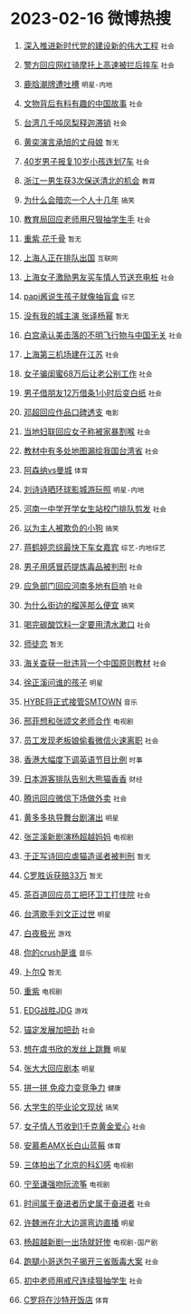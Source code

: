 # 2023-02-16 微博热搜 
1. [深入推进新时代党的建设新的伟大工程](https://m.weibo.cn/search?containerid=100103type%3D1%26t%3D10%26q%3D%23%E6%B7%B1%E5%85%A5%E6%8E%A8%E8%BF%9B%E6%96%B0%E6%97%B6%E4%BB%A3%E5%85%9A%E7%9A%84%E5%BB%BA%E8%AE%BE%E6%96%B0%E7%9A%84%E4%BC%9F%E5%A4%A7%E5%B7%A5%E7%A8%8B%23&stream_entry_id=51&isnewpage=1&extparam=seat%3D1%26filter_type%3Drealtimehot%26pos%3D0%26cate%3D10103%26stream_entry_id%3D51%26c_type%3D51%26dgr%3D0%26display_time%3D1676502258%26pre_seqid%3D167650225879503133814&luicode=10000011&lfid=106003type%3D25%26t%3D3%26disable_hot%3D1%26filter_type%3Drealtimehot) `社会` 

2. [警方回应网红骑摩托上高速被拦后摔车](https://m.weibo.cn/search?containerid=100103type%3D1%26t%3D10%26q%3D%23%E8%AD%A6%E6%96%B9%E5%9B%9E%E5%BA%94%E7%BD%91%E7%BA%A2%E9%AA%91%E6%91%A9%E6%89%98%E4%B8%8A%E9%AB%98%E9%80%9F%E8%A2%AB%E6%8B%A6%E5%90%8E%E6%91%94%E8%BD%A6%23&stream_entry_id=31&isnewpage=1&extparam=seat%3D1%26realpos%3D1%26cate%3D5001%26flag%3D0%26pos%3D0%26lcate%3D5001%26filter_type%3Drealtimehot%26band_rank%3D1%26stream_entry_id%3D31%26q%3D%2523%25E8%25AD%25A6%25E6%2596%25B9%25E5%259B%259E%25E5%25BA%2594%25E7%25BD%2591%25E7%25BA%25A2%25E9%25AA%2591%25E6%2591%25A9%25E6%2589%2598%25E4%25B8%258A%25E9%25AB%2598%25E9%2580%259F%25E8%25A2%25AB%25E6%258B%25A6%25E5%2590%258E%25E6%2591%2594%25E8%25BD%25A6%2523%26c_type%3D31%26dgr%3D0%26display_time%3D1676502258%26pre_seqid%3D167650225879503133814&luicode=10000011&lfid=106003type%3D25%26t%3D3%26disable_hot%3D1%26filter_type%3Drealtimehot) `社会` 

3. [鹿晗潮牌遭吐槽](https://m.weibo.cn/search?containerid=100103type%3D1%26t%3D10%26q%3D%23%E9%B9%BF%E6%99%97%E6%BD%AE%E7%89%8C%E9%81%AD%E5%90%90%E6%A7%BD%23&stream_entry_id=31&isnewpage=1&extparam=seat%3D1%26realpos%3D2%26cate%3D5001%26flag%3D0%26pos%3D1%26lcate%3D5001%26filter_type%3Drealtimehot%26band_rank%3D2%26stream_entry_id%3D31%26q%3D%2523%25E9%25B9%25BF%25E6%2599%2597%25E6%25BD%25AE%25E7%2589%258C%25E9%2581%25AD%25E5%2590%2590%25E6%25A7%25BD%2523%26c_type%3D31%26dgr%3D0%26display_time%3D1676502258%26pre_seqid%3D167650225879503133814&luicode=10000011&lfid=106003type%3D25%26t%3D3%26disable_hot%3D1%26filter_type%3Drealtimehot) `明星-内地` 

4. [文物背后有料有趣的中国故事](https://m.weibo.cn/search?containerid=100103type%3D1%26t%3D10%26q%3D%23%E6%96%87%E7%89%A9%E8%83%8C%E5%90%8E%E6%9C%89%E6%96%99%E6%9C%89%E8%B6%A3%E7%9A%84%E4%B8%AD%E5%9B%BD%E6%95%85%E4%BA%8B%23&stream_entry_id=31&isnewpage=1&extparam=seat%3D1%26realpos%3D3%26cate%3D5001%26flag%3D0%26pos%3D2%26lcate%3D5001%26filter_type%3Drealtimehot%26band_rank%3D3%26stream_entry_id%3D31%26q%3D%2523%25E6%2596%2587%25E7%2589%25A9%25E8%2583%258C%25E5%2590%258E%25E6%259C%2589%25E6%2596%2599%25E6%259C%2589%25E8%25B6%25A3%25E7%259A%2584%25E4%25B8%25AD%25E5%259B%25BD%25E6%2595%2585%25E4%25BA%258B%2523%26c_type%3D31%26dgr%3D0%26display_time%3D1676502258%26pre_seqid%3D167650225879503133814&luicode=10000011&lfid=106003type%3D25%26t%3D3%26disable_hot%3D1%26filter_type%3Drealtimehot) `社会` 

5. [台湾几千吨凤梨释迦滞销](https://m.weibo.cn/search?containerid=100103type%3D1%26t%3D10%26q%3D%23%E5%8F%B0%E6%B9%BE%E5%87%A0%E5%8D%83%E5%90%A8%E5%87%A4%E6%A2%A8%E9%87%8A%E8%BF%A6%E6%BB%9E%E9%94%80%23&stream_entry_id=31&isnewpage=1&extparam=seat%3D1%26realpos%3D4%26cate%3D5001%26flag%3D0%26pos%3D3%26lcate%3D5001%26filter_type%3Drealtimehot%26band_rank%3D4%26stream_entry_id%3D31%26q%3D%2523%25E5%258F%25B0%25E6%25B9%25BE%25E5%2587%25A0%25E5%258D%2583%25E5%2590%25A8%25E5%2587%25A4%25E6%25A2%25A8%25E9%2587%258A%25E8%25BF%25A6%25E6%25BB%259E%25E9%2594%2580%2523%26c_type%3D31%26dgr%3D0%26display_time%3D1676502258%26pre_seqid%3D167650225879503133814&luicode=10000011&lfid=106003type%3D25%26t%3D3%26disable_hot%3D1%26filter_type%3Drealtimehot) `社会` 

6. [黄奕演言承旭的丈母娘](https://m.weibo.cn/search?containerid=100103type%3D1%26t%3D10%26q%3D%23%E9%BB%84%E5%A5%95%E6%BC%94%E8%A8%80%E6%89%BF%E6%97%AD%E7%9A%84%E4%B8%88%E6%AF%8D%E5%A8%98%23&stream_entry_id=31&isnewpage=1&extparam=seat%3D1%26realpos%3D5%26cate%3D5001%26flag%3D0%26pos%3D4%26lcate%3D5001%26filter_type%3Drealtimehot%26band_rank%3D5%26stream_entry_id%3D31%26q%3D%2523%25E9%25BB%2584%25E5%25A5%2595%25E6%25BC%2594%25E8%25A8%2580%25E6%2589%25BF%25E6%2597%25AD%25E7%259A%2584%25E4%25B8%2588%25E6%25AF%258D%25E5%25A8%2598%2523%26c_type%3D31%26dgr%3D0%26display_time%3D1676502258%26pre_seqid%3D167650225879503133814&luicode=10000011&lfid=106003type%3D25%26t%3D3%26disable_hot%3D1%26filter_type%3Drealtimehot) `暂无` 

7. [40岁男子报复10岁小孩连划7车](https://m.weibo.cn/search?containerid=100103type%3D1%26t%3D10%26q%3D%2340%E5%B2%81%E7%94%B7%E5%AD%90%E6%8A%A5%E5%A4%8D10%E5%B2%81%E5%B0%8F%E5%AD%A9%E8%BF%9E%E5%88%927%E8%BD%A6%23&stream_entry_id=31&isnewpage=1&extparam=seat%3D1%26realpos%3D6%26cate%3D5001%26flag%3D0%26pos%3D5%26lcate%3D5001%26filter_type%3Drealtimehot%26band_rank%3D6%26stream_entry_id%3D31%26q%3D%252340%25E5%25B2%2581%25E7%2594%25B7%25E5%25AD%2590%25E6%258A%25A5%25E5%25A4%258D10%25E5%25B2%2581%25E5%25B0%258F%25E5%25AD%25A9%25E8%25BF%259E%25E5%2588%25927%25E8%25BD%25A6%2523%26c_type%3D31%26dgr%3D0%26display_time%3D1676502258%26pre_seqid%3D167650225879503133814&luicode=10000011&lfid=106003type%3D25%26t%3D3%26disable_hot%3D1%26filter_type%3Drealtimehot) `社会` 

8. [浙江一男生获3次保送清北的机会](https://m.weibo.cn/search?containerid=100103type%3D1%26t%3D10%26q%3D%23%E6%B5%99%E6%B1%9F%E4%B8%80%E7%94%B7%E7%94%9F%E8%8E%B73%E6%AC%A1%E4%BF%9D%E9%80%81%E6%B8%85%E5%8C%97%E7%9A%84%E6%9C%BA%E4%BC%9A%23&stream_entry_id=31&isnewpage=1&extparam=seat%3D1%26realpos%3D7%26cate%3D5001%26flag%3D1%26pos%3D6%26lcate%3D5001%26filter_type%3Drealtimehot%26band_rank%3D7%26stream_entry_id%3D31%26q%3D%2523%25E6%25B5%2599%25E6%25B1%259F%25E4%25B8%2580%25E7%2594%25B7%25E7%2594%259F%25E8%258E%25B73%25E6%25AC%25A1%25E4%25BF%259D%25E9%2580%2581%25E6%25B8%2585%25E5%258C%2597%25E7%259A%2584%25E6%259C%25BA%25E4%25BC%259A%2523%26c_type%3D31%26dgr%3D0%26display_time%3D1676502258%26pre_seqid%3D167650225879503133814&luicode=10000011&lfid=106003type%3D25%26t%3D3%26disable_hot%3D1%26filter_type%3Drealtimehot) `教育` 

9. [为什么会暗恋一个人十几年](https://m.weibo.cn/search?containerid=100103type%3D1%26t%3D10%26q%3D%23%E4%B8%BA%E4%BB%80%E4%B9%88%E4%BC%9A%E6%9A%97%E6%81%8B%E4%B8%80%E4%B8%AA%E4%BA%BA%E5%8D%81%E5%87%A0%E5%B9%B4%23&stream_entry_id=31&isnewpage=1&extparam=seat%3D1%26realpos%3D8%26cate%3D5001%26flag%3D0%26pos%3D7%26lcate%3D5001%26filter_type%3Drealtimehot%26band_rank%3D8%26stream_entry_id%3D31%26q%3D%2523%25E4%25B8%25BA%25E4%25BB%2580%25E4%25B9%2588%25E4%25BC%259A%25E6%259A%2597%25E6%2581%258B%25E4%25B8%2580%25E4%25B8%25AA%25E4%25BA%25BA%25E5%258D%2581%25E5%2587%25A0%25E5%25B9%25B4%2523%26c_type%3D31%26dgr%3D0%26display_time%3D1676502258%26pre_seqid%3D167650225879503133814&luicode=10000011&lfid=106003type%3D25%26t%3D3%26disable_hot%3D1%26filter_type%3Drealtimehot) `搞笑` 

10. [教育局回应老师用尺狠抽学生手](https://m.weibo.cn/search?containerid=100103type%3D1%26t%3D10%26q%3D%23%E6%95%99%E8%82%B2%E5%B1%80%E5%9B%9E%E5%BA%94%E8%80%81%E5%B8%88%E7%94%A8%E5%B0%BA%E7%8B%A0%E6%8A%BD%E5%AD%A6%E7%94%9F%E6%89%8B%23&stream_entry_id=31&isnewpage=1&extparam=seat%3D1%26realpos%3D9%26cate%3D5001%26flag%3D0%26pos%3D8%26lcate%3D5001%26filter_type%3Drealtimehot%26band_rank%3D9%26stream_entry_id%3D31%26q%3D%2523%25E6%2595%2599%25E8%2582%25B2%25E5%25B1%2580%25E5%259B%259E%25E5%25BA%2594%25E8%2580%2581%25E5%25B8%2588%25E7%2594%25A8%25E5%25B0%25BA%25E7%258B%25A0%25E6%258A%25BD%25E5%25AD%25A6%25E7%2594%259F%25E6%2589%258B%2523%26c_type%3D31%26dgr%3D0%26display_time%3D1676502258%26pre_seqid%3D167650225879503133814&luicode=10000011&lfid=106003type%3D25%26t%3D3%26disable_hot%3D1%26filter_type%3Drealtimehot) `社会` 

11. [重紫 花千骨](https://m.weibo.cn/search?containerid=100103type%3D1%26t%3D10%26q%3D%E9%87%8D%E7%B4%AB+%E8%8A%B1%E5%8D%83%E9%AA%A8&stream_entry_id=31&isnewpage=1&extparam=seat%3D1%26realpos%3D10%26cate%3D5001%26flag%3D0%26pos%3D9%26lcate%3D5001%26filter_type%3Drealtimehot%26band_rank%3D10%26stream_entry_id%3D31%26q%3D%25E9%2587%258D%25E7%25B4%25AB%2520%25E8%258A%25B1%25E5%258D%2583%25E9%25AA%25A8%26c_type%3D31%26dgr%3D0%26display_time%3D1676502258%26pre_seqid%3D167650225879503133814&luicode=10000011&lfid=106003type%3D25%26t%3D3%26disable_hot%3D1%26filter_type%3Drealtimehot) `暂无` 

12. [上海人正在排队出国](https://m.weibo.cn/search?containerid=100103type%3D1%26t%3D10%26q%3D%23%E4%B8%8A%E6%B5%B7%E4%BA%BA%E6%AD%A3%E5%9C%A8%E6%8E%92%E9%98%9F%E5%87%BA%E5%9B%BD%23&stream_entry_id=31&isnewpage=1&extparam=seat%3D1%26realpos%3D11%26cate%3D5001%26flag%3D2%26pos%3D10%26lcate%3D5001%26filter_type%3Drealtimehot%26band_rank%3D11%26stream_entry_id%3D31%26q%3D%2523%25E4%25B8%258A%25E6%25B5%25B7%25E4%25BA%25BA%25E6%25AD%25A3%25E5%259C%25A8%25E6%258E%2592%25E9%2598%259F%25E5%2587%25BA%25E5%259B%25BD%2523%26c_type%3D31%26dgr%3D0%26display_time%3D1676502258%26pre_seqid%3D167650225879503133814&luicode=10000011&lfid=106003type%3D25%26t%3D3%26disable_hot%3D1%26filter_type%3Drealtimehot) `互联网` 

13. [上海女子激励男友买车情人节送充电桩](https://m.weibo.cn/search?containerid=100103type%3D1%26t%3D10%26q%3D%23%E4%B8%8A%E6%B5%B7%E5%A5%B3%E5%AD%90%E6%BF%80%E5%8A%B1%E7%94%B7%E5%8F%8B%E4%B9%B0%E8%BD%A6%E6%83%85%E4%BA%BA%E8%8A%82%E9%80%81%E5%85%85%E7%94%B5%E6%A1%A9%23&stream_entry_id=31&isnewpage=1&extparam=seat%3D1%26realpos%3D12%26cate%3D5001%26flag%3D0%26pos%3D11%26lcate%3D5001%26filter_type%3Drealtimehot%26band_rank%3D12%26stream_entry_id%3D31%26q%3D%2523%25E4%25B8%258A%25E6%25B5%25B7%25E5%25A5%25B3%25E5%25AD%2590%25E6%25BF%2580%25E5%258A%25B1%25E7%2594%25B7%25E5%258F%258B%25E4%25B9%25B0%25E8%25BD%25A6%25E6%2583%2585%25E4%25BA%25BA%25E8%258A%2582%25E9%2580%2581%25E5%2585%2585%25E7%2594%25B5%25E6%25A1%25A9%2523%26c_type%3D31%26dgr%3D0%26display_time%3D1676502258%26pre_seqid%3D167650225879503133814&luicode=10000011&lfid=106003type%3D25%26t%3D3%26disable_hot%3D1%26filter_type%3Drealtimehot) `社会` 

14. [papi酱说生孩子就像抽盲盒](https://m.weibo.cn/search?containerid=100103type%3D1%26t%3D10%26q%3D%23papi%E9%85%B1%E8%AF%B4%E7%94%9F%E5%AD%A9%E5%AD%90%E5%B0%B1%E5%83%8F%E6%8A%BD%E7%9B%B2%E7%9B%92%23&stream_entry_id=31&isnewpage=1&extparam=seat%3D1%26realpos%3D13%26cate%3D5001%26flag%3D2%26pos%3D12%26lcate%3D5001%26filter_type%3Drealtimehot%26band_rank%3D13%26stream_entry_id%3D31%26q%3D%2523papi%25E9%2585%25B1%25E8%25AF%25B4%25E7%2594%259F%25E5%25AD%25A9%25E5%25AD%2590%25E5%25B0%25B1%25E5%2583%258F%25E6%258A%25BD%25E7%259B%25B2%25E7%259B%2592%2523%26c_type%3D31%26dgr%3D0%26display_time%3D1676502258%26pre_seqid%3D167650225879503133814&luicode=10000011&lfid=106003type%3D25%26t%3D3%26disable_hot%3D1%26filter_type%3Drealtimehot) `综艺` 

15. [没有我的城主演 张译杨幂](https://m.weibo.cn/search?containerid=100103type%3D1%26t%3D10%26q%3D%E6%B2%A1%E6%9C%89%E6%88%91%E7%9A%84%E5%9F%8E%E4%B8%BB%E6%BC%94+%E5%BC%A0%E8%AF%91%E6%9D%A8%E5%B9%82&stream_entry_id=31&isnewpage=1&extparam=seat%3D1%26realpos%3D14%26cate%3D5001%26flag%3D0%26pos%3D13%26lcate%3D5001%26filter_type%3Drealtimehot%26band_rank%3D14%26stream_entry_id%3D31%26q%3D%25E6%25B2%25A1%25E6%259C%2589%25E6%2588%2591%25E7%259A%2584%25E5%259F%258E%25E4%25B8%25BB%25E6%25BC%2594%2520%25E5%25BC%25A0%25E8%25AF%2591%25E6%259D%25A8%25E5%25B9%2582%26c_type%3D31%26dgr%3D0%26display_time%3D1676502258%26pre_seqid%3D167650225879503133814&luicode=10000011&lfid=106003type%3D25%26t%3D3%26disable_hot%3D1%26filter_type%3Drealtimehot) `暂无` 

16. [白宫承认美击落的不明飞行物与中国无关](https://m.weibo.cn/search?containerid=100103type%3D1%26t%3D10%26q%3D%23%E7%99%BD%E5%AE%AB%E6%89%BF%E8%AE%A4%E7%BE%8E%E5%87%BB%E8%90%BD%E7%9A%84%E4%B8%8D%E6%98%8E%E9%A3%9E%E8%A1%8C%E7%89%A9%E4%B8%8E%E4%B8%AD%E5%9B%BD%E6%97%A0%E5%85%B3%23&stream_entry_id=31&isnewpage=1&extparam=seat%3D1%26realpos%3D15%26cate%3D5001%26flag%3D0%26pos%3D14%26lcate%3D5001%26filter_type%3Drealtimehot%26band_rank%3D15%26stream_entry_id%3D31%26q%3D%2523%25E7%2599%25BD%25E5%25AE%25AB%25E6%2589%25BF%25E8%25AE%25A4%25E7%25BE%258E%25E5%2587%25BB%25E8%2590%25BD%25E7%259A%2584%25E4%25B8%258D%25E6%2598%258E%25E9%25A3%259E%25E8%25A1%258C%25E7%2589%25A9%25E4%25B8%258E%25E4%25B8%25AD%25E5%259B%25BD%25E6%2597%25A0%25E5%2585%25B3%2523%26c_type%3D31%26dgr%3D0%26display_time%3D1676502258%26pre_seqid%3D167650225879503133814&luicode=10000011&lfid=106003type%3D25%26t%3D3%26disable_hot%3D1%26filter_type%3Drealtimehot) `社会` 

17. [上海第三机场建在江苏](https://m.weibo.cn/search?containerid=100103type%3D1%26t%3D10%26q%3D%23%E4%B8%8A%E6%B5%B7%E7%AC%AC%E4%B8%89%E6%9C%BA%E5%9C%BA%E5%BB%BA%E5%9C%A8%E6%B1%9F%E8%8B%8F%23&stream_entry_id=31&isnewpage=1&extparam=seat%3D1%26realpos%3D16%26cate%3D5001%26flag%3D0%26pos%3D15%26lcate%3D5001%26filter_type%3Drealtimehot%26band_rank%3D16%26stream_entry_id%3D31%26q%3D%2523%25E4%25B8%258A%25E6%25B5%25B7%25E7%25AC%25AC%25E4%25B8%2589%25E6%259C%25BA%25E5%259C%25BA%25E5%25BB%25BA%25E5%259C%25A8%25E6%25B1%259F%25E8%258B%258F%2523%26c_type%3D31%26dgr%3D0%26display_time%3D1676502258%26pre_seqid%3D167650225879503133814&luicode=10000011&lfid=106003type%3D25%26t%3D3%26disable_hot%3D1%26filter_type%3Drealtimehot) `社会` 

18. [女子骗闺蜜68万后让老公别工作](https://m.weibo.cn/search?containerid=100103type%3D1%26t%3D10%26q%3D%23%E5%A5%B3%E5%AD%90%E9%AA%97%E9%97%BA%E8%9C%9C68%E4%B8%87%E5%90%8E%E8%AE%A9%E8%80%81%E5%85%AC%E5%88%AB%E5%B7%A5%E4%BD%9C%23&stream_entry_id=31&isnewpage=1&extparam=seat%3D1%26realpos%3D17%26cate%3D5001%26flag%3D0%26pos%3D16%26lcate%3D5001%26filter_type%3Drealtimehot%26band_rank%3D17%26stream_entry_id%3D31%26q%3D%2523%25E5%25A5%25B3%25E5%25AD%2590%25E9%25AA%2597%25E9%2597%25BA%25E8%259C%259C68%25E4%25B8%2587%25E5%2590%258E%25E8%25AE%25A9%25E8%2580%2581%25E5%2585%25AC%25E5%2588%25AB%25E5%25B7%25A5%25E4%25BD%259C%2523%26c_type%3D31%26dgr%3D0%26display_time%3D1676502258%26pre_seqid%3D167650225879503133814&luicode=10000011&lfid=106003type%3D25%26t%3D3%26disable_hot%3D1%26filter_type%3Drealtimehot) `社会` 

19. [男子借朋友12万借条1小时后变白纸](https://m.weibo.cn/search?containerid=100103type%3D1%26t%3D10%26q%3D%23%E7%94%B7%E5%AD%90%E5%80%9F%E6%9C%8B%E5%8F%8B12%E4%B8%87%E5%80%9F%E6%9D%A11%E5%B0%8F%E6%97%B6%E5%90%8E%E5%8F%98%E7%99%BD%E7%BA%B8%23&stream_entry_id=31&isnewpage=1&extparam=seat%3D1%26realpos%3D18%26cate%3D5001%26flag%3D0%26pos%3D17%26lcate%3D5001%26filter_type%3Drealtimehot%26band_rank%3D18%26stream_entry_id%3D31%26q%3D%2523%25E7%2594%25B7%25E5%25AD%2590%25E5%2580%259F%25E6%259C%258B%25E5%258F%258B12%25E4%25B8%2587%25E5%2580%259F%25E6%259D%25A11%25E5%25B0%258F%25E6%2597%25B6%25E5%2590%258E%25E5%258F%2598%25E7%2599%25BD%25E7%25BA%25B8%2523%26c_type%3D31%26dgr%3D0%26display_time%3D1676502258%26pre_seqid%3D167650225879503133814&luicode=10000011&lfid=106003type%3D25%26t%3D3%26disable_hot%3D1%26filter_type%3Drealtimehot) `社会` 

20. [邓超回应作品口碑透支](https://m.weibo.cn/search?containerid=100103type%3D1%26t%3D10%26q%3D%23%E9%82%93%E8%B6%85%E5%9B%9E%E5%BA%94%E4%BD%9C%E5%93%81%E5%8F%A3%E7%A2%91%E9%80%8F%E6%94%AF%23&stream_entry_id=31&isnewpage=1&extparam=seat%3D1%26realpos%3D19%26cate%3D5001%26flag%3D0%26pos%3D18%26lcate%3D5001%26filter_type%3Drealtimehot%26band_rank%3D19%26stream_entry_id%3D31%26q%3D%2523%25E9%2582%2593%25E8%25B6%2585%25E5%259B%259E%25E5%25BA%2594%25E4%25BD%259C%25E5%2593%2581%25E5%258F%25A3%25E7%25A2%2591%25E9%2580%258F%25E6%2594%25AF%2523%26c_type%3D31%26dgr%3D0%26display_time%3D1676502258%26pre_seqid%3D167650225879503133814&luicode=10000011&lfid=106003type%3D25%26t%3D3%26disable_hot%3D1%26filter_type%3Drealtimehot) `电影` 

21. [当地妇联回应女子称被家暴割喉](https://m.weibo.cn/search?containerid=100103type%3D1%26t%3D10%26q%3D%23%E5%BD%93%E5%9C%B0%E5%A6%87%E8%81%94%E5%9B%9E%E5%BA%94%E5%A5%B3%E5%AD%90%E7%A7%B0%E8%A2%AB%E5%AE%B6%E6%9A%B4%E5%89%B2%E5%96%89%23&stream_entry_id=31&isnewpage=1&extparam=seat%3D1%26realpos%3D20%26cate%3D5001%26flag%3D0%26pos%3D19%26lcate%3D5001%26filter_type%3Drealtimehot%26band_rank%3D20%26stream_entry_id%3D31%26q%3D%2523%25E5%25BD%2593%25E5%259C%25B0%25E5%25A6%2587%25E8%2581%2594%25E5%259B%259E%25E5%25BA%2594%25E5%25A5%25B3%25E5%25AD%2590%25E7%25A7%25B0%25E8%25A2%25AB%25E5%25AE%25B6%25E6%259A%25B4%25E5%2589%25B2%25E5%2596%2589%2523%26c_type%3D31%26dgr%3D0%26display_time%3D1676502258%26pre_seqid%3D167650225879503133814&luicode=10000011&lfid=106003type%3D25%26t%3D3%26disable_hot%3D1%26filter_type%3Drealtimehot) `社会` 

22. [教材中有多处地图漏绘我国台湾省](https://m.weibo.cn/search?containerid=100103type%3D1%26t%3D10%26q%3D%23%E6%95%99%E6%9D%90%E4%B8%AD%E6%9C%89%E5%A4%9A%E5%A4%84%E5%9C%B0%E5%9B%BE%E6%BC%8F%E7%BB%98%E6%88%91%E5%9B%BD%E5%8F%B0%E6%B9%BE%E7%9C%81%23&stream_entry_id=31&isnewpage=1&extparam=seat%3D1%26realpos%3D21%26cate%3D5001%26flag%3D0%26pos%3D20%26lcate%3D5001%26filter_type%3Drealtimehot%26band_rank%3D21%26stream_entry_id%3D31%26q%3D%2523%25E6%2595%2599%25E6%259D%2590%25E4%25B8%25AD%25E6%259C%2589%25E5%25A4%259A%25E5%25A4%2584%25E5%259C%25B0%25E5%259B%25BE%25E6%25BC%258F%25E7%25BB%2598%25E6%2588%2591%25E5%259B%25BD%25E5%258F%25B0%25E6%25B9%25BE%25E7%259C%2581%2523%26c_type%3D31%26dgr%3D0%26display_time%3D1676502258%26pre_seqid%3D167650225879503133814&luicode=10000011&lfid=106003type%3D25%26t%3D3%26disable_hot%3D1%26filter_type%3Drealtimehot) `社会` 

23. [阿森纳vs曼城](https://m.weibo.cn/search?containerid=100103type%3D1%26t%3D10%26q%3D%23%E9%98%BF%E6%A3%AE%E7%BA%B3vs%E6%9B%BC%E5%9F%8E%23&stream_entry_id=31&isnewpage=1&extparam=seat%3D1%26realpos%3D22%26cate%3D5001%26flag%3D0%26pos%3D21%26lcate%3D5001%26filter_type%3Drealtimehot%26band_rank%3D22%26stream_entry_id%3D31%26q%3D%2523%25E9%2598%25BF%25E6%25A3%25AE%25E7%25BA%25B3vs%25E6%259B%25BC%25E5%259F%258E%2523%26c_type%3D31%26dgr%3D0%26display_time%3D1676502258%26pre_seqid%3D167650225879503133814&luicode=10000011&lfid=106003type%3D25%26t%3D3%26disable_hot%3D1%26filter_type%3Drealtimehot) `体育` 

24. [刘诗诗晒环球影城游玩照](https://m.weibo.cn/search?containerid=100103type%3D1%26t%3D10%26q%3D%23%E5%88%98%E8%AF%97%E8%AF%97%E6%99%92%E7%8E%AF%E7%90%83%E5%BD%B1%E5%9F%8E%E6%B8%B8%E7%8E%A9%E7%85%A7%23&stream_entry_id=31&isnewpage=1&extparam=seat%3D1%26realpos%3D23%26cate%3D5001%26flag%3D0%26pos%3D22%26lcate%3D5001%26filter_type%3Drealtimehot%26band_rank%3D23%26stream_entry_id%3D31%26q%3D%2523%25E5%2588%2598%25E8%25AF%2597%25E8%25AF%2597%25E6%2599%2592%25E7%258E%25AF%25E7%2590%2583%25E5%25BD%25B1%25E5%259F%258E%25E6%25B8%25B8%25E7%258E%25A9%25E7%2585%25A7%2523%26c_type%3D31%26dgr%3D0%26display_time%3D1676502258%26pre_seqid%3D167650225879503133814&luicode=10000011&lfid=106003type%3D25%26t%3D3%26disable_hot%3D1%26filter_type%3Drealtimehot) `明星-内地` 

25. [河南一中学开学女生站校门排队剪发](https://m.weibo.cn/search?containerid=100103type%3D1%26t%3D10%26q%3D%23%E6%B2%B3%E5%8D%97%E4%B8%80%E4%B8%AD%E5%AD%A6%E5%BC%80%E5%AD%A6%E5%A5%B3%E7%94%9F%E7%AB%99%E6%A0%A1%E9%97%A8%E6%8E%92%E9%98%9F%E5%89%AA%E5%8F%91%23&stream_entry_id=31&isnewpage=1&extparam=seat%3D1%26realpos%3D24%26cate%3D5001%26flag%3D0%26pos%3D23%26lcate%3D5001%26filter_type%3Drealtimehot%26band_rank%3D24%26stream_entry_id%3D31%26q%3D%2523%25E6%25B2%25B3%25E5%258D%2597%25E4%25B8%2580%25E4%25B8%25AD%25E5%25AD%25A6%25E5%25BC%2580%25E5%25AD%25A6%25E5%25A5%25B3%25E7%2594%259F%25E7%25AB%2599%25E6%25A0%25A1%25E9%2597%25A8%25E6%258E%2592%25E9%2598%259F%25E5%2589%25AA%25E5%258F%2591%2523%26c_type%3D31%26dgr%3D0%26display_time%3D1676502258%26pre_seqid%3D167650225879503133814&luicode=10000011&lfid=106003type%3D25%26t%3D3%26disable_hot%3D1%26filter_type%3Drealtimehot) `社会` 

26. [以为主人被欺负的小狗](https://m.weibo.cn/search?containerid=100103type%3D1%26t%3D10%26q%3D%23%E4%BB%A5%E4%B8%BA%E4%B8%BB%E4%BA%BA%E8%A2%AB%E6%AC%BA%E8%B4%9F%E7%9A%84%E5%B0%8F%E7%8B%97%23&stream_entry_id=31&isnewpage=1&extparam=seat%3D1%26realpos%3D25%26cate%3D5001%26flag%3D0%26pos%3D24%26lcate%3D5001%26filter_type%3Drealtimehot%26band_rank%3D25%26stream_entry_id%3D31%26q%3D%2523%25E4%25BB%25A5%25E4%25B8%25BA%25E4%25B8%25BB%25E4%25BA%25BA%25E8%25A2%25AB%25E6%25AC%25BA%25E8%25B4%259F%25E7%259A%2584%25E5%25B0%258F%25E7%258B%2597%2523%26c_type%3D31%26dgr%3D0%26display_time%3D1676502258%26pre_seqid%3D167650225879503133814&luicode=10000011&lfid=106003type%3D25%26t%3D3%26disable_hot%3D1%26filter_type%3Drealtimehot) `搞笑` 

27. [蒋鹤婷恋综最快下车女嘉宾](https://m.weibo.cn/search?containerid=100103type%3D1%26t%3D10%26q%3D%23%E8%92%8B%E9%B9%A4%E5%A9%B7%E6%81%8B%E7%BB%BC%E6%9C%80%E5%BF%AB%E4%B8%8B%E8%BD%A6%E5%A5%B3%E5%98%89%E5%AE%BE%23&stream_entry_id=31&isnewpage=1&extparam=seat%3D1%26realpos%3D26%26cate%3D5001%26flag%3D0%26pos%3D25%26lcate%3D5001%26filter_type%3Drealtimehot%26band_rank%3D26%26stream_entry_id%3D31%26q%3D%2523%25E8%2592%258B%25E9%25B9%25A4%25E5%25A9%25B7%25E6%2581%258B%25E7%25BB%25BC%25E6%259C%2580%25E5%25BF%25AB%25E4%25B8%258B%25E8%25BD%25A6%25E5%25A5%25B3%25E5%2598%2589%25E5%25AE%25BE%2523%26c_type%3D31%26dgr%3D0%26display_time%3D1676502258%26pre_seqid%3D167650225879503133814&luicode=10000011&lfid=106003type%3D25%26t%3D3%26disable_hot%3D1%26filter_type%3Drealtimehot) `综艺-内地综艺` 

28. [男子用感冒药提炼毒品被判刑](https://m.weibo.cn/search?containerid=100103type%3D1%26t%3D10%26q%3D%23%E7%94%B7%E5%AD%90%E7%94%A8%E6%84%9F%E5%86%92%E8%8D%AF%E6%8F%90%E7%82%BC%E6%AF%92%E5%93%81%E8%A2%AB%E5%88%A4%E5%88%91%23&stream_entry_id=31&isnewpage=1&extparam=seat%3D1%26realpos%3D27%26cate%3D5001%26flag%3D0%26pos%3D26%26lcate%3D5001%26filter_type%3Drealtimehot%26band_rank%3D27%26stream_entry_id%3D31%26q%3D%2523%25E7%2594%25B7%25E5%25AD%2590%25E7%2594%25A8%25E6%2584%259F%25E5%2586%2592%25E8%258D%25AF%25E6%258F%2590%25E7%2582%25BC%25E6%25AF%2592%25E5%2593%2581%25E8%25A2%25AB%25E5%2588%25A4%25E5%2588%2591%2523%26c_type%3D31%26dgr%3D0%26display_time%3D1676502258%26pre_seqid%3D167650225879503133814&luicode=10000011&lfid=106003type%3D25%26t%3D3%26disable_hot%3D1%26filter_type%3Drealtimehot) `社会` 

29. [应急部门回应河南多地有巨响](https://m.weibo.cn/search?containerid=100103type%3D1%26t%3D10%26q%3D%23%E5%BA%94%E6%80%A5%E9%83%A8%E9%97%A8%E5%9B%9E%E5%BA%94%E6%B2%B3%E5%8D%97%E5%A4%9A%E5%9C%B0%E6%9C%89%E5%B7%A8%E5%93%8D%23&stream_entry_id=31&isnewpage=1&extparam=seat%3D1%26realpos%3D28%26cate%3D5001%26flag%3D0%26pos%3D27%26lcate%3D5001%26filter_type%3Drealtimehot%26band_rank%3D28%26stream_entry_id%3D31%26q%3D%2523%25E5%25BA%2594%25E6%2580%25A5%25E9%2583%25A8%25E9%2597%25A8%25E5%259B%259E%25E5%25BA%2594%25E6%25B2%25B3%25E5%258D%2597%25E5%25A4%259A%25E5%259C%25B0%25E6%259C%2589%25E5%25B7%25A8%25E5%2593%258D%2523%26c_type%3D31%26dgr%3D0%26display_time%3D1676502258%26pre_seqid%3D167650225879503133814&luicode=10000011&lfid=106003type%3D25%26t%3D3%26disable_hot%3D1%26filter_type%3Drealtimehot) `社会` 

30. [为什么街边的榴莲那么便宜](https://m.weibo.cn/search?containerid=100103type%3D1%26t%3D10%26q%3D%23%E4%B8%BA%E4%BB%80%E4%B9%88%E8%A1%97%E8%BE%B9%E7%9A%84%E6%A6%B4%E8%8E%B2%E9%82%A3%E4%B9%88%E4%BE%BF%E5%AE%9C%23&stream_entry_id=31&isnewpage=1&extparam=seat%3D1%26realpos%3D29%26cate%3D5001%26flag%3D0%26pos%3D28%26lcate%3D5001%26filter_type%3Drealtimehot%26band_rank%3D29%26stream_entry_id%3D31%26q%3D%2523%25E4%25B8%25BA%25E4%25BB%2580%25E4%25B9%2588%25E8%25A1%2597%25E8%25BE%25B9%25E7%259A%2584%25E6%25A6%25B4%25E8%258E%25B2%25E9%2582%25A3%25E4%25B9%2588%25E4%25BE%25BF%25E5%25AE%259C%2523%26c_type%3D31%26dgr%3D0%26display_time%3D1676502258%26pre_seqid%3D167650225879503133814&luicode=10000011&lfid=106003type%3D25%26t%3D3%26disable_hot%3D1%26filter_type%3Drealtimehot) `搞笑` 

31. [喝完碳酸饮料一定要用清水漱口](https://m.weibo.cn/search?containerid=100103type%3D1%26t%3D10%26q%3D%23%E5%96%9D%E5%AE%8C%E7%A2%B3%E9%85%B8%E9%A5%AE%E6%96%99%E4%B8%80%E5%AE%9A%E8%A6%81%E7%94%A8%E6%B8%85%E6%B0%B4%E6%BC%B1%E5%8F%A3%23&stream_entry_id=31&isnewpage=1&extparam=seat%3D1%26realpos%3D30%26cate%3D5001%26flag%3D0%26pos%3D29%26lcate%3D5001%26filter_type%3Drealtimehot%26band_rank%3D30%26stream_entry_id%3D31%26q%3D%2523%25E5%2596%259D%25E5%25AE%258C%25E7%25A2%25B3%25E9%2585%25B8%25E9%25A5%25AE%25E6%2596%2599%25E4%25B8%2580%25E5%25AE%259A%25E8%25A6%2581%25E7%2594%25A8%25E6%25B8%2585%25E6%25B0%25B4%25E6%25BC%25B1%25E5%258F%25A3%2523%26c_type%3D31%26dgr%3D0%26display_time%3D1676502258%26pre_seqid%3D167650225879503133814&luicode=10000011&lfid=106003type%3D25%26t%3D3%26disable_hot%3D1%26filter_type%3Drealtimehot) `社会` 

32. [师徒恋](https://m.weibo.cn/search?containerid=100103type%3D1%26t%3D10%26q%3D%E5%B8%88%E5%BE%92%E6%81%8B&stream_entry_id=31&isnewpage=1&extparam=seat%3D1%26realpos%3D31%26cate%3D5001%26flag%3D0%26pos%3D30%26lcate%3D5001%26filter_type%3Drealtimehot%26band_rank%3D31%26stream_entry_id%3D31%26q%3D%25E5%25B8%2588%25E5%25BE%2592%25E6%2581%258B%26c_type%3D31%26dgr%3D0%26display_time%3D1676502258%26pre_seqid%3D167650225879503133814&luicode=10000011&lfid=106003type%3D25%26t%3D3%26disable_hot%3D1%26filter_type%3Drealtimehot) `暂无` 

33. [海关查获一批违背一个中国原则教材](https://m.weibo.cn/search?containerid=100103type%3D1%26t%3D10%26q%3D%23%E6%B5%B7%E5%85%B3%E6%9F%A5%E8%8E%B7%E4%B8%80%E6%89%B9%E8%BF%9D%E8%83%8C%E4%B8%80%E4%B8%AA%E4%B8%AD%E5%9B%BD%E5%8E%9F%E5%88%99%E6%95%99%E6%9D%90%23&stream_entry_id=31&isnewpage=1&extparam=seat%3D1%26realpos%3D32%26cate%3D5001%26flag%3D0%26pos%3D31%26lcate%3D5001%26filter_type%3Drealtimehot%26band_rank%3D32%26stream_entry_id%3D31%26q%3D%2523%25E6%25B5%25B7%25E5%2585%25B3%25E6%259F%25A5%25E8%258E%25B7%25E4%25B8%2580%25E6%2589%25B9%25E8%25BF%259D%25E8%2583%258C%25E4%25B8%2580%25E4%25B8%25AA%25E4%25B8%25AD%25E5%259B%25BD%25E5%258E%259F%25E5%2588%2599%25E6%2595%2599%25E6%259D%2590%2523%26c_type%3D31%26dgr%3D0%26display_time%3D1676502258%26pre_seqid%3D167650225879503133814&luicode=10000011&lfid=106003type%3D25%26t%3D3%26disable_hot%3D1%26filter_type%3Drealtimehot) `社会` 

34. [徐正溪问谁的孩子](https://m.weibo.cn/search?containerid=100103type%3D1%26t%3D10%26q%3D%23%E5%BE%90%E6%AD%A3%E6%BA%AA%E9%97%AE%E8%B0%81%E7%9A%84%E5%AD%A9%E5%AD%90%23&stream_entry_id=31&isnewpage=1&extparam=seat%3D1%26realpos%3D33%26cate%3D5001%26flag%3D0%26pos%3D32%26lcate%3D5001%26filter_type%3Drealtimehot%26band_rank%3D33%26stream_entry_id%3D31%26q%3D%2523%25E5%25BE%2590%25E6%25AD%25A3%25E6%25BA%25AA%25E9%2597%25AE%25E8%25B0%2581%25E7%259A%2584%25E5%25AD%25A9%25E5%25AD%2590%2523%26c_type%3D31%26dgr%3D0%26display_time%3D1676502258%26pre_seqid%3D167650225879503133814&luicode=10000011&lfid=106003type%3D25%26t%3D3%26disable_hot%3D1%26filter_type%3Drealtimehot) `明星` 

35. [HYBE将正式接管SMTOWN](https://m.weibo.cn/search?containerid=100103type%3D1%26t%3D10%26q%3D%23HYBE%E5%B0%86%E6%AD%A3%E5%BC%8F%E6%8E%A5%E7%AE%A1SMTOWN%23&stream_entry_id=31&isnewpage=1&extparam=seat%3D1%26realpos%3D34%26cate%3D5001%26flag%3D0%26pos%3D33%26lcate%3D5001%26filter_type%3Drealtimehot%26band_rank%3D34%26stream_entry_id%3D31%26q%3D%2523HYBE%25E5%25B0%2586%25E6%25AD%25A3%25E5%25BC%258F%25E6%258E%25A5%25E7%25AE%25A1SMTOWN%2523%26c_type%3D31%26dgr%3D0%26display_time%3D1676502258%26pre_seqid%3D167650225879503133814&luicode=10000011&lfid=106003type%3D25%26t%3D3%26disable_hot%3D1%26filter_type%3Drealtimehot) `音乐` 

36. [邢菲想和张颂文老师合作](https://m.weibo.cn/search?containerid=100103type%3D1%26t%3D10%26q%3D%23%E9%82%A2%E8%8F%B2%E6%83%B3%E5%92%8C%E5%BC%A0%E9%A2%82%E6%96%87%E8%80%81%E5%B8%88%E5%90%88%E4%BD%9C%23&stream_entry_id=31&isnewpage=1&extparam=seat%3D1%26realpos%3D35%26cate%3D5001%26flag%3D0%26pos%3D34%26lcate%3D5001%26filter_type%3Drealtimehot%26band_rank%3D35%26stream_entry_id%3D31%26q%3D%2523%25E9%2582%25A2%25E8%258F%25B2%25E6%2583%25B3%25E5%2592%258C%25E5%25BC%25A0%25E9%25A2%2582%25E6%2596%2587%25E8%2580%2581%25E5%25B8%2588%25E5%2590%2588%25E4%25BD%259C%2523%26c_type%3D31%26dgr%3D0%26display_time%3D1676502258%26pre_seqid%3D167650225879503133814&luicode=10000011&lfid=106003type%3D25%26t%3D3%26disable_hot%3D1%26filter_type%3Drealtimehot) `电视剧` 

37. [员工发现老板娘偷看微信火速离职](https://m.weibo.cn/search?containerid=100103type%3D1%26t%3D10%26q%3D%23%E5%91%98%E5%B7%A5%E5%8F%91%E7%8E%B0%E8%80%81%E6%9D%BF%E5%A8%98%E5%81%B7%E7%9C%8B%E5%BE%AE%E4%BF%A1%E7%81%AB%E9%80%9F%E7%A6%BB%E8%81%8C%23&stream_entry_id=31&isnewpage=1&extparam=seat%3D1%26realpos%3D36%26cate%3D5001%26flag%3D0%26pos%3D35%26lcate%3D5001%26filter_type%3Drealtimehot%26band_rank%3D36%26stream_entry_id%3D31%26q%3D%2523%25E5%2591%2598%25E5%25B7%25A5%25E5%258F%2591%25E7%258E%25B0%25E8%2580%2581%25E6%259D%25BF%25E5%25A8%2598%25E5%2581%25B7%25E7%259C%258B%25E5%25BE%25AE%25E4%25BF%25A1%25E7%2581%25AB%25E9%2580%259F%25E7%25A6%25BB%25E8%2581%258C%2523%26c_type%3D31%26dgr%3D0%26display_time%3D1676502258%26pre_seqid%3D167650225879503133814&luicode=10000011&lfid=106003type%3D25%26t%3D3%26disable_hot%3D1%26filter_type%3Drealtimehot) `社会` 

38. [香港大幅度下调英语节目比例](https://m.weibo.cn/search?containerid=100103type%3D1%26t%3D10%26q%3D%23%E9%A6%99%E6%B8%AF%E5%A4%A7%E5%B9%85%E5%BA%A6%E4%B8%8B%E8%B0%83%E8%8B%B1%E8%AF%AD%E8%8A%82%E7%9B%AE%E6%AF%94%E4%BE%8B%23&stream_entry_id=31&isnewpage=1&extparam=seat%3D1%26realpos%3D37%26cate%3D5001%26flag%3D0%26pos%3D36%26lcate%3D5001%26filter_type%3Drealtimehot%26band_rank%3D37%26stream_entry_id%3D31%26q%3D%2523%25E9%25A6%2599%25E6%25B8%25AF%25E5%25A4%25A7%25E5%25B9%2585%25E5%25BA%25A6%25E4%25B8%258B%25E8%25B0%2583%25E8%258B%25B1%25E8%25AF%25AD%25E8%258A%2582%25E7%259B%25AE%25E6%25AF%2594%25E4%25BE%258B%2523%26c_type%3D31%26dgr%3D0%26display_time%3D1676502258%26pre_seqid%3D167650225879503133814&luicode=10000011&lfid=106003type%3D25%26t%3D3%26disable_hot%3D1%26filter_type%3Drealtimehot) `时事` 

39. [日本游客排队告别大熊猫香香](https://m.weibo.cn/search?containerid=100103type%3D1%26t%3D10%26q%3D%23%E6%97%A5%E6%9C%AC%E6%B8%B8%E5%AE%A2%E6%8E%92%E9%98%9F%E5%91%8A%E5%88%AB%E5%A4%A7%E7%86%8A%E7%8C%AB%E9%A6%99%E9%A6%99%23&stream_entry_id=31&isnewpage=1&extparam=seat%3D1%26realpos%3D38%26cate%3D5001%26flag%3D1%26pos%3D37%26lcate%3D5001%26filter_type%3Drealtimehot%26band_rank%3D38%26stream_entry_id%3D31%26q%3D%2523%25E6%2597%25A5%25E6%259C%25AC%25E6%25B8%25B8%25E5%25AE%25A2%25E6%258E%2592%25E9%2598%259F%25E5%2591%258A%25E5%2588%25AB%25E5%25A4%25A7%25E7%2586%258A%25E7%258C%25AB%25E9%25A6%2599%25E9%25A6%2599%2523%26c_type%3D31%26dgr%3D0%26display_time%3D1676502258%26pre_seqid%3D167650225879503133814&luicode=10000011&lfid=106003type%3D25%26t%3D3%26disable_hot%3D1%26filter_type%3Drealtimehot) `财经` 

40. [腾讯回应微信下场做外卖](https://m.weibo.cn/search?containerid=100103type%3D1%26t%3D10%26q%3D%23%E8%85%BE%E8%AE%AF%E5%9B%9E%E5%BA%94%E5%BE%AE%E4%BF%A1%E4%B8%8B%E5%9C%BA%E5%81%9A%E5%A4%96%E5%8D%96%23&stream_entry_id=31&isnewpage=1&extparam=seat%3D1%26realpos%3D39%26cate%3D5001%26flag%3D0%26pos%3D38%26lcate%3D5001%26filter_type%3Drealtimehot%26band_rank%3D39%26stream_entry_id%3D31%26q%3D%2523%25E8%2585%25BE%25E8%25AE%25AF%25E5%259B%259E%25E5%25BA%2594%25E5%25BE%25AE%25E4%25BF%25A1%25E4%25B8%258B%25E5%259C%25BA%25E5%2581%259A%25E5%25A4%2596%25E5%258D%2596%2523%26c_type%3D31%26dgr%3D0%26display_time%3D1676502258%26pre_seqid%3D167650225879503133814&luicode=10000011&lfid=106003type%3D25%26t%3D3%26disable_hot%3D1%26filter_type%3Drealtimehot) `社会` 

41. [黄多多执导舞台剧演出](https://m.weibo.cn/search?containerid=100103type%3D1%26t%3D10%26q%3D%23%E9%BB%84%E5%A4%9A%E5%A4%9A%E6%89%A7%E5%AF%BC%E8%88%9E%E5%8F%B0%E5%89%A7%E6%BC%94%E5%87%BA%23&stream_entry_id=31&isnewpage=1&extparam=seat%3D1%26realpos%3D40%26cate%3D5001%26flag%3D0%26pos%3D39%26lcate%3D5001%26filter_type%3Drealtimehot%26band_rank%3D40%26stream_entry_id%3D31%26q%3D%2523%25E9%25BB%2584%25E5%25A4%259A%25E5%25A4%259A%25E6%2589%25A7%25E5%25AF%25BC%25E8%2588%259E%25E5%258F%25B0%25E5%2589%25A7%25E6%25BC%2594%25E5%2587%25BA%2523%26c_type%3D31%26dgr%3D0%26display_time%3D1676502258%26pre_seqid%3D167650225879503133814&luicode=10000011&lfid=106003type%3D25%26t%3D3%26disable_hot%3D1%26filter_type%3Drealtimehot) `明星` 

42. [张芷溪新剧演杨超越妈妈](https://m.weibo.cn/search?containerid=100103type%3D1%26t%3D10%26q%3D%23%E5%BC%A0%E8%8A%B7%E6%BA%AA%E6%96%B0%E5%89%A7%E6%BC%94%E6%9D%A8%E8%B6%85%E8%B6%8A%E5%A6%88%E5%A6%88%23&stream_entry_id=31&isnewpage=1&extparam=seat%3D1%26realpos%3D41%26cate%3D5001%26flag%3D0%26pos%3D40%26lcate%3D5001%26filter_type%3Drealtimehot%26band_rank%3D41%26stream_entry_id%3D31%26q%3D%2523%25E5%25BC%25A0%25E8%258A%25B7%25E6%25BA%25AA%25E6%2596%25B0%25E5%2589%25A7%25E6%25BC%2594%25E6%259D%25A8%25E8%25B6%2585%25E8%25B6%258A%25E5%25A6%2588%25E5%25A6%2588%2523%26c_type%3D31%26dgr%3D0%26display_time%3D1676502258%26pre_seqid%3D167650225879503133814&luicode=10000011&lfid=106003type%3D25%26t%3D3%26disable_hot%3D1%26filter_type%3Drealtimehot) `电视剧` 

43. [于正写诗回应虐猫造谣者被判刑](https://m.weibo.cn/search?containerid=100103type%3D1%26t%3D10%26q%3D%23%E4%BA%8E%E6%AD%A3%E5%86%99%E8%AF%97%E5%9B%9E%E5%BA%94%E8%99%90%E7%8C%AB%E9%80%A0%E8%B0%A3%E8%80%85%E8%A2%AB%E5%88%A4%E5%88%91%23&stream_entry_id=31&isnewpage=1&extparam=seat%3D1%26realpos%3D42%26cate%3D5001%26flag%3D0%26pos%3D41%26lcate%3D5001%26filter_type%3Drealtimehot%26band_rank%3D42%26stream_entry_id%3D31%26q%3D%2523%25E4%25BA%258E%25E6%25AD%25A3%25E5%2586%2599%25E8%25AF%2597%25E5%259B%259E%25E5%25BA%2594%25E8%2599%2590%25E7%258C%25AB%25E9%2580%25A0%25E8%25B0%25A3%25E8%2580%2585%25E8%25A2%25AB%25E5%2588%25A4%25E5%2588%2591%2523%26c_type%3D31%26dgr%3D0%26display_time%3D1676502258%26pre_seqid%3D167650225879503133814&luicode=10000011&lfid=106003type%3D25%26t%3D3%26disable_hot%3D1%26filter_type%3Drealtimehot) `暂无` 

44. [C罗胜诉获赔33万](https://m.weibo.cn/search?containerid=100103type%3D1%26t%3D10%26q%3D%23C%E7%BD%97%E8%83%9C%E8%AF%89%E8%8E%B7%E8%B5%9433%E4%B8%87%23&stream_entry_id=31&isnewpage=1&extparam=seat%3D1%26realpos%3D43%26cate%3D5001%26flag%3D0%26pos%3D42%26lcate%3D5001%26filter_type%3Drealtimehot%26band_rank%3D43%26stream_entry_id%3D31%26q%3D%2523C%25E7%25BD%2597%25E8%2583%259C%25E8%25AF%2589%25E8%258E%25B7%25E8%25B5%259433%25E4%25B8%2587%2523%26c_type%3D31%26dgr%3D0%26display_time%3D1676502258%26pre_seqid%3D167650225879503133814&luicode=10000011&lfid=106003type%3D25%26t%3D3%26disable_hot%3D1%26filter_type%3Drealtimehot) `暂无` 

45. [茶百道回应员工把环卫工打住院](https://m.weibo.cn/search?containerid=100103type%3D1%26t%3D10%26q%3D%23%E8%8C%B6%E7%99%BE%E9%81%93%E5%9B%9E%E5%BA%94%E5%91%98%E5%B7%A5%E6%8A%8A%E7%8E%AF%E5%8D%AB%E5%B7%A5%E6%89%93%E4%BD%8F%E9%99%A2%23&stream_entry_id=31&isnewpage=1&extparam=seat%3D1%26realpos%3D44%26cate%3D5001%26flag%3D0%26pos%3D43%26lcate%3D5001%26filter_type%3Drealtimehot%26band_rank%3D44%26stream_entry_id%3D31%26q%3D%2523%25E8%258C%25B6%25E7%2599%25BE%25E9%2581%2593%25E5%259B%259E%25E5%25BA%2594%25E5%2591%2598%25E5%25B7%25A5%25E6%258A%258A%25E7%258E%25AF%25E5%258D%25AB%25E5%25B7%25A5%25E6%2589%2593%25E4%25BD%258F%25E9%2599%25A2%2523%26c_type%3D31%26dgr%3D0%26display_time%3D1676502258%26pre_seqid%3D167650225879503133814&luicode=10000011&lfid=106003type%3D25%26t%3D3%26disable_hot%3D1%26filter_type%3Drealtimehot) `社会` 

46. [台湾歌手刘文正过世](https://m.weibo.cn/search?containerid=100103type%3D1%26t%3D10%26q%3D%23%E5%8F%B0%E6%B9%BE%E6%AD%8C%E6%89%8B%E5%88%98%E6%96%87%E6%AD%A3%E8%BF%87%E4%B8%96%23&stream_entry_id=31&isnewpage=1&extparam=seat%3D1%26realpos%3D45%26cate%3D5001%26flag%3D0%26pos%3D44%26lcate%3D5001%26filter_type%3Drealtimehot%26band_rank%3D45%26stream_entry_id%3D31%26q%3D%2523%25E5%258F%25B0%25E6%25B9%25BE%25E6%25AD%258C%25E6%2589%258B%25E5%2588%2598%25E6%2596%2587%25E6%25AD%25A3%25E8%25BF%2587%25E4%25B8%2596%2523%26c_type%3D31%26dgr%3D0%26display_time%3D1676502258%26pre_seqid%3D167650225879503133814&luicode=10000011&lfid=106003type%3D25%26t%3D3%26disable_hot%3D1%26filter_type%3Drealtimehot) `明星` 

47. [白夜极光](https://m.weibo.cn/search?containerid=100103type%3D1%26t%3D10%26q%3D%23%E7%99%BD%E5%A4%9C%E6%9E%81%E5%85%89%23&stream_entry_id=31&isnewpage=1&extparam=seat%3D1%26realpos%3D46%26cate%3D5001%26flag%3D0%26pos%3D45%26lcate%3D5001%26filter_type%3Drealtimehot%26band_rank%3D46%26stream_entry_id%3D31%26q%3D%2523%25E7%2599%25BD%25E5%25A4%259C%25E6%259E%2581%25E5%2585%2589%2523%26c_type%3D31%26dgr%3D0%26display_time%3D1676502258%26pre_seqid%3D167650225879503133814&luicode=10000011&lfid=106003type%3D25%26t%3D3%26disable_hot%3D1%26filter_type%3Drealtimehot) `游戏` 

48. [你的crush是谁](https://m.weibo.cn/search?containerid=100103type%3D1%26t%3D10%26q%3D%23%E4%BD%A0%E7%9A%84crush%E6%98%AF%E8%B0%81%23&stream_entry_id=31&isnewpage=1&extparam=seat%3D1%26realpos%3D47%26cate%3D5001%26flag%3D0%26pos%3D46%26lcate%3D5001%26filter_type%3Drealtimehot%26band_rank%3D47%26stream_entry_id%3D31%26q%3D%2523%25E4%25BD%25A0%25E7%259A%2584crush%25E6%2598%25AF%25E8%25B0%2581%2523%26c_type%3D31%26dgr%3D0%26display_time%3D1676502258%26pre_seqid%3D167650225879503133814&luicode=10000011&lfid=106003type%3D25%26t%3D3%26disable_hot%3D1%26filter_type%3Drealtimehot) `音乐` 

49. [卜尔Q](https://m.weibo.cn/search?containerid=100103type%3D1%26t%3D10%26q%3D%E5%8D%9C%E5%B0%94Q&stream_entry_id=31&isnewpage=1&extparam=seat%3D1%26realpos%3D48%26cate%3D5001%26flag%3D0%26pos%3D47%26lcate%3D5001%26filter_type%3Drealtimehot%26band_rank%3D48%26stream_entry_id%3D31%26q%3D%25E5%258D%259C%25E5%25B0%2594Q%26c_type%3D31%26dgr%3D0%26display_time%3D1676502258%26pre_seqid%3D167650225879503133814&luicode=10000011&lfid=106003type%3D25%26t%3D3%26disable_hot%3D1%26filter_type%3Drealtimehot) `暂无` 

50. [重紫](https://m.weibo.cn/search?containerid=100103type%3D1%26t%3D10%26q%3D%E9%87%8D%E7%B4%AB&stream_entry_id=31&isnewpage=1&extparam=seat%3D1%26realpos%3D49%26cate%3D5001%26flag%3D0%26pos%3D48%26lcate%3D5001%26filter_type%3Drealtimehot%26band_rank%3D49%26stream_entry_id%3D31%26q%3D%25E9%2587%258D%25E7%25B4%25AB%26c_type%3D31%26dgr%3D0%26display_time%3D1676502258%26pre_seqid%3D167650225879503133814&luicode=10000011&lfid=106003type%3D25%26t%3D3%26disable_hot%3D1%26filter_type%3Drealtimehot) `电视剧` 

51. [EDG战胜JDG](https://m.weibo.cn/search?containerid=100103type%3D1%26t%3D10%26q%3D%23EDG%E6%88%98%E8%83%9CJDG%23&stream_entry_id=31&isnewpage=1&extparam=seat%3D1%26realpos%3D50%26cate%3D5001%26flag%3D0%26pos%3D49%26lcate%3D5001%26filter_type%3Drealtimehot%26band_rank%3D50%26stream_entry_id%3D31%26q%3D%2523EDG%25E6%2588%2598%25E8%2583%259CJDG%2523%26c_type%3D31%26dgr%3D0%26display_time%3D1676502258%26pre_seqid%3D167650225879503133814&luicode=10000011&lfid=106003type%3D25%26t%3D3%26disable_hot%3D1%26filter_type%3Drealtimehot) `游戏` 

52. [锚定发展加把劲](https://m.weibo.cn/search?containerid=100103type%3D1%26t%3D10%26q%3D%23%E9%94%9A%E5%AE%9A%E5%8F%91%E5%B1%95%E5%8A%A0%E6%8A%8A%E5%8A%B2%23&stream_entry_id=51&isnewpage=1&extparam=seat%3D1%26stream_entry_id%3D51%26pos%3D0%26cate%3D10103%26dgr%3D0%26filter_type%3Drealtimehot%26c_type%3D51%26display_time%3D1676498658%26pre_seqid%3D167649865895501738963&luicode=10000011&lfid=106003type%3D25%26t%3D3%26disable_hot%3D1%26filter_type%3Drealtimehot) `社会` 

53. [想在虞书欣的发丝上跳舞](https://m.weibo.cn/search?containerid=100103type%3D1%26t%3D10%26q%3D%23%E6%83%B3%E5%9C%A8%E8%99%9E%E4%B9%A6%E6%AC%A3%E7%9A%84%E5%8F%91%E4%B8%9D%E4%B8%8A%E8%B7%B3%E8%88%9E%23&stream_entry_id=31&isnewpage=1&extparam=seat%3D1%26dgr%3D0%26pos%3D3%26lcate%3D5001%26stream_entry_id%3D31%26filter_type%3Drealtimehot%26band_rank%3D4%26topic_ad%3D1%26adid%3D180232%26q%3D%2523%25E6%2583%25B3%25E5%259C%25A8%25E8%2599%259E%25E4%25B9%25A6%25E6%25AC%25A3%25E7%259A%2584%25E5%258F%2591%25E4%25B8%259D%25E4%25B8%258A%25E8%25B7%25B3%25E8%2588%259E%2523%26cate%3D5001%26c_type%3D31%26display_time%3D1676498658%26pre_seqid%3D167649865895501738963&luicode=10000011&lfid=106003type%3D25%26t%3D3%26disable_hot%3D1%26filter_type%3Drealtimehot) `明星` 

54. [张大大回应剧本](https://m.weibo.cn/search?containerid=100103type%3D1%26t%3D10%26q%3D%23%E5%BC%A0%E5%A4%A7%E5%A4%A7%E5%9B%9E%E5%BA%94%E5%89%A7%E6%9C%AC%23&stream_entry_id=31&isnewpage=1&extparam=seat%3D1%26realpos%3D50%26cate%3D5001%26flag%3D0%26lcate%3D5001%26stream_entry_id%3D31%26filter_type%3Drealtimehot%26band_rank%3D50%26dgr%3D0%26q%3D%2523%25E5%25BC%25A0%25E5%25A4%25A7%25E5%25A4%25A7%25E5%259B%259E%25E5%25BA%2594%25E5%2589%25A7%25E6%259C%25AC%2523%26pos%3D50%26c_type%3D31%26display_time%3D1676498658%26pre_seqid%3D167649865895501738963&luicode=10000011&lfid=106003type%3D25%26t%3D3%26disable_hot%3D1%26filter_type%3Drealtimehot) `明星` 

55. [拼一拼 免疫力变竞争力](https://m.weibo.cn/search?containerid=100103type%3D1%26t%3D10%26q%3D%23%E6%8B%BC%E4%B8%80%E6%8B%BC+%E5%85%8D%E7%96%AB%E5%8A%9B%E5%8F%98%E7%AB%9E%E4%BA%89%E5%8A%9B%23&stream_entry_id=31&isnewpage=1&extparam=seat%3D1%26filter_type%3Drealtimehot%26pos%3D6%26cate%3D5001%26lcate%3D5001%26band_rank%3D7%26topic_ad%3D1%26stream_entry_id%3D31%26adid%3D180280%26q%3D%2523%25E6%258B%25BC%25E4%25B8%2580%25E6%258B%25BC%2520%25E5%2585%258D%25E7%2596%25AB%25E5%258A%259B%25E5%258F%2598%25E7%25AB%259E%25E4%25BA%2589%25E5%258A%259B%2523%26c_type%3D31%26dgr%3D0%26display_time%3D1676495061%26pre_seqid%3D167649506197803188293&luicode=10000011&lfid=106003type%3D25%26t%3D3%26disable_hot%3D1%26filter_type%3Drealtimehot) `健康` 

56. [大学生的毕业论文现状](https://m.weibo.cn/search?containerid=100103type%3D1%26t%3D10%26q%3D%23%E5%A4%A7%E5%AD%A6%E7%94%9F%E7%9A%84%E6%AF%95%E4%B8%9A%E8%AE%BA%E6%96%87%E7%8E%B0%E7%8A%B6%23&stream_entry_id=31&isnewpage=1&extparam=seat%3D1%26dgr%3D0%26pos%3D47%26cate%3D5001%26filter_type%3Drealtimehot%26lcate%3D5001%26band_rank%3D47%26stream_entry_id%3D31%26flag%3D0%26q%3D%2523%25E5%25A4%25A7%25E5%25AD%25A6%25E7%2594%259F%25E7%259A%2584%25E6%25AF%2595%25E4%25B8%259A%25E8%25AE%25BA%25E6%2596%2587%25E7%258E%25B0%25E7%258A%25B6%2523%26c_type%3D31%26realpos%3D47%26display_time%3D1676495061%26pre_seqid%3D167649506197803188293&luicode=10000011&lfid=106003type%3D25%26t%3D3%26disable_hot%3D1%26filter_type%3Drealtimehot) `搞笑` 

57. [女子情人节收到1千克黄金爱心](https://m.weibo.cn/search?containerid=100103type%3D1%26t%3D10%26q%3D%23%E5%A5%B3%E5%AD%90%E6%83%85%E4%BA%BA%E8%8A%82%E6%94%B6%E5%88%B01%E5%8D%83%E5%85%8B%E9%BB%84%E9%87%91%E7%88%B1%E5%BF%83%23&stream_entry_id=31&isnewpage=1&extparam=seat%3D1%26c_type%3D31%26pos%3D50%26filter_type%3Drealtimehot%26stream_entry_id%3D31%26lcate%3D5001%26cate%3D5001%26q%3D%2523%25E5%25A5%25B3%25E5%25AD%2590%25E6%2583%2585%25E4%25BA%25BA%25E8%258A%2582%25E6%2594%25B6%25E5%2588%25B01%25E5%258D%2583%25E5%2585%258B%25E9%25BB%2584%25E9%2587%2591%25E7%2588%25B1%25E5%25BF%2583%2523%26band_rank%3D50%26realpos%3D50%26flag%3D0%26dgr%3D0%26display_time%3D1676491467%26pre_seqid%3D167649146745103085238&luicode=10000011&lfid=106003type%3D25%26t%3D3%26disable_hot%3D1%26filter_type%3Drealtimehot) `社会` 

58. [安慕希AMX长白山蓝莓](https://m.weibo.cn/search?containerid=100103type%3D1%26t%3D10%26q%3D%23%E5%AE%89%E6%85%95%E5%B8%8CAMX%E9%95%BF%E7%99%BD%E5%B1%B1%E8%93%9D%E8%8E%93%23&stream_entry_id=31&isnewpage=1&extparam=seat%3D1%26dgr%3D0%26pos%3D3%26lcate%3D5001%26stream_entry_id%3D31%26filter_type%3Drealtimehot%26band_rank%3D4%26topic_ad%3D1%26adid%3D180149%26q%3D%2523%25E5%25AE%2589%25E6%2585%2595%25E5%25B8%258CAMX%25E9%2595%25BF%25E7%2599%25BD%25E5%25B1%25B1%25E8%2593%259D%25E8%258E%2593%2523%26cate%3D5001%26c_type%3D31%26display_time%3D1676487849%26pre_seqid%3D16764878496889306866&luicode=10000011&lfid=106003type%3D25%26t%3D3%26disable_hot%3D1%26filter_type%3Drealtimehot) `体育` 

59. [三体拍出了北京的科幻感](https://m.weibo.cn/search?containerid=100103type%3D1%26t%3D10%26q%3D%23%E4%B8%89%E4%BD%93%E6%8B%8D%E5%87%BA%E4%BA%86%E5%8C%97%E4%BA%AC%E7%9A%84%E7%A7%91%E5%B9%BB%E6%84%9F%23&stream_entry_id=31&isnewpage=1&extparam=seat%3D1%26c_type%3D31%26pos%3D48%26filter_type%3Drealtimehot%26stream_entry_id%3D31%26band_rank%3D49%26lcate%3D5001%26cate%3D5001%26q%3D%2523%25E4%25B8%2589%25E4%25BD%2593%25E6%258B%258D%25E5%2587%25BA%25E4%25BA%2586%25E5%258C%2597%25E4%25BA%25AC%25E7%259A%2584%25E7%25A7%2591%25E5%25B9%25BB%25E6%2584%259F%2523%26flag%3D0%26realpos%3D49%26dgr%3D0%26display_time%3D1676484273%26pre_seqid%3D16764842734230127690249&luicode=10000011&lfid=106003type%3D25%26t%3D3%26disable_hot%3D1%26filter_type%3Drealtimehot) `电视剧` 

60. [宁至谦强吻阮流筝](https://m.weibo.cn/search?containerid=100103type%3D1%26t%3D10%26q%3D%23%E5%AE%81%E8%87%B3%E8%B0%A6%E5%BC%BA%E5%90%BB%E9%98%AE%E6%B5%81%E7%AD%9D%23&stream_entry_id=31&isnewpage=1&extparam=seat%3D1%26c_type%3D31%26pos%3D49%26filter_type%3Drealtimehot%26stream_entry_id%3D31%26band_rank%3D50%26lcate%3D5001%26cate%3D5001%26q%3D%2523%25E5%25AE%2581%25E8%2587%25B3%25E8%25B0%25A6%25E5%25BC%25BA%25E5%2590%25BB%25E9%2598%25AE%25E6%25B5%2581%25E7%25AD%259D%2523%26flag%3D0%26realpos%3D50%26dgr%3D0%26display_time%3D1676484273%26pre_seqid%3D16764842734230127690249&luicode=10000011&lfid=106003type%3D25%26t%3D3%26disable_hot%3D1%26filter_type%3Drealtimehot) `电视剧` 

61. [时间属于奋进者历史属于奋进者](https://m.weibo.cn/search?containerid=100103type%3D1%26t%3D10%26q%3D%23%E6%97%B6%E9%97%B4%E5%B1%9E%E4%BA%8E%E5%A5%8B%E8%BF%9B%E8%80%85%E5%8E%86%E5%8F%B2%E5%B1%9E%E4%BA%8E%E5%A5%8B%E8%BF%9B%E8%80%85%23&stream_entry_id=51&isnewpage=1&extparam=seat%3D1%26filter_type%3Drealtimehot%26c_type%3D51%26stream_entry_id%3D51%26cate%3D10103%26pos%3D0%26dgr%3D0%26display_time%3D1676477072%26pre_seqid%3D167647707215802429604&luicode=10000011&lfid=106003type%3D25%26t%3D3%26disable_hot%3D1%26filter_type%3Drealtimehot) `社会` 

62. [许魏洲在北大边遛弯边直播](https://m.weibo.cn/search?containerid=100103type%3D1%26t%3D10%26q%3D%23%E8%AE%B8%E9%AD%8F%E6%B4%B2%E5%9C%A8%E5%8C%97%E5%A4%A7%E8%BE%B9%E9%81%9B%E5%BC%AF%E8%BE%B9%E7%9B%B4%E6%92%AD%23&stream_entry_id=31&isnewpage=1&extparam=seat%3D1%26dgr%3D0%26pos%3D41%26cate%3D5001%26filter_type%3Drealtimehot%26lcate%3D5001%26band_rank%3D42%26stream_entry_id%3D31%26flag%3D1%26q%3D%2523%25E8%25AE%25B8%25E9%25AD%258F%25E6%25B4%25B2%25E5%259C%25A8%25E5%258C%2597%25E5%25A4%25A7%25E8%25BE%25B9%25E9%2581%259B%25E5%25BC%25AF%25E8%25BE%25B9%25E7%259B%25B4%25E6%2592%25AD%2523%26c_type%3D31%26realpos%3D42%26display_time%3D1676477072%26pre_seqid%3D167647707215802429604&luicode=10000011&lfid=106003type%3D25%26t%3D3%26disable_hot%3D1%26filter_type%3Drealtimehot) `明星` 

63. [杨超越新剧一出场就好惨](https://m.weibo.cn/search?containerid=100103type%3D1%26t%3D10%26q%3D%23%E6%9D%A8%E8%B6%85%E8%B6%8A%E6%96%B0%E5%89%A7%E4%B8%80%E5%87%BA%E5%9C%BA%E5%B0%B1%E5%A5%BD%E6%83%A8%23&stream_entry_id=31&isnewpage=1&extparam=seat%3D1%26dgr%3D0%26pos%3D46%26cate%3D5001%26filter_type%3Drealtimehot%26lcate%3D5001%26band_rank%3D47%26stream_entry_id%3D31%26flag%3D0%26q%3D%2523%25E6%259D%25A8%25E8%25B6%2585%25E8%25B6%258A%25E6%2596%25B0%25E5%2589%25A7%25E4%25B8%2580%25E5%2587%25BA%25E5%259C%25BA%25E5%25B0%25B1%25E5%25A5%25BD%25E6%2583%25A8%2523%26c_type%3D31%26realpos%3D47%26display_time%3D1676477072%26pre_seqid%3D167647707215802429604&luicode=10000011&lfid=106003type%3D25%26t%3D3%26disable_hot%3D1%26filter_type%3Drealtimehot) `电视剧-国产剧` 

64. [跑腿小哥送包子揭开三省贩毒大案](https://m.weibo.cn/search?containerid=100103type%3D1%26t%3D10%26q%3D%23%E8%B7%91%E8%85%BF%E5%B0%8F%E5%93%A5%E9%80%81%E5%8C%85%E5%AD%90%E6%8F%AD%E5%BC%80%E4%B8%89%E7%9C%81%E8%B4%A9%E6%AF%92%E5%A4%A7%E6%A1%88%23&stream_entry_id=31&isnewpage=1&extparam=seat%3D1%26dgr%3D0%26pos%3D47%26cate%3D5001%26filter_type%3Drealtimehot%26lcate%3D5001%26band_rank%3D48%26stream_entry_id%3D31%26flag%3D0%26q%3D%2523%25E8%25B7%2591%25E8%2585%25BF%25E5%25B0%258F%25E5%2593%25A5%25E9%2580%2581%25E5%258C%2585%25E5%25AD%2590%25E6%258F%25AD%25E5%25BC%2580%25E4%25B8%2589%25E7%259C%2581%25E8%25B4%25A9%25E6%25AF%2592%25E5%25A4%25A7%25E6%25A1%2588%2523%26c_type%3D31%26realpos%3D48%26display_time%3D1676477072%26pre_seqid%3D167647707215802429604&luicode=10000011&lfid=106003type%3D25%26t%3D3%26disable_hot%3D1%26filter_type%3Drealtimehot) `社会` 

65. [初中老师用戒尺连续狠抽学生](https://m.weibo.cn/search?containerid=100103type%3D1%26t%3D10%26q%3D%23%E5%88%9D%E4%B8%AD%E8%80%81%E5%B8%88%E7%94%A8%E6%88%92%E5%B0%BA%E8%BF%9E%E7%BB%AD%E7%8B%A0%E6%8A%BD%E5%AD%A6%E7%94%9F%23&stream_entry_id=31&isnewpage=1&extparam=seat%3D1%26dgr%3D0%26pos%3D48%26cate%3D5001%26filter_type%3Drealtimehot%26lcate%3D5001%26band_rank%3D49%26stream_entry_id%3D31%26flag%3D1%26q%3D%2523%25E5%2588%259D%25E4%25B8%25AD%25E8%2580%2581%25E5%25B8%2588%25E7%2594%25A8%25E6%2588%2592%25E5%25B0%25BA%25E8%25BF%259E%25E7%25BB%25AD%25E7%258B%25A0%25E6%258A%25BD%25E5%25AD%25A6%25E7%2594%259F%2523%26c_type%3D31%26realpos%3D49%26display_time%3D1676477072%26pre_seqid%3D167647707215802429604&luicode=10000011&lfid=106003type%3D25%26t%3D3%26disable_hot%3D1%26filter_type%3Drealtimehot) `社会` 

66. [C罗将在沙特开饭店](https://m.weibo.cn/search?containerid=100103type%3D1%26t%3D10%26q%3D%23C%E7%BD%97%E5%B0%86%E5%9C%A8%E6%B2%99%E7%89%B9%E5%BC%80%E9%A5%AD%E5%BA%97%23&stream_entry_id=31&isnewpage=1&extparam=seat%3D1%26dgr%3D0%26pos%3D49%26cate%3D5001%26filter_type%3Drealtimehot%26lcate%3D5001%26band_rank%3D50%26stream_entry_id%3D31%26flag%3D0%26q%3D%2523C%25E7%25BD%2597%25E5%25B0%2586%25E5%259C%25A8%25E6%25B2%2599%25E7%2589%25B9%25E5%25BC%2580%25E9%25A5%25AD%25E5%25BA%2597%2523%26c_type%3D31%26realpos%3D50%26display_time%3D1676477072%26pre_seqid%3D167647707215802429604&luicode=10000011&lfid=106003type%3D25%26t%3D3%26disable_hot%3D1%26filter_type%3Drealtimehot) `体育` 
